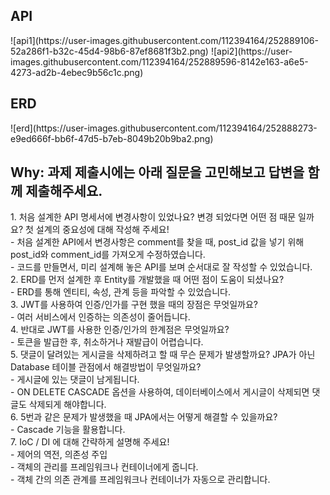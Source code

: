 <h2>API</h2>
![api1](https://user-images.githubusercontent.com/112394164/252889106-52a286f1-b32c-45d4-98b6-87ef8681f3b2.png)
![api2](https://user-images.githubusercontent.com/112394164/252889596-8142e163-a6e5-4273-ad2b-4ebec9b56c1c.png)
<h2>ERD</h2>
![erd](https://user-images.githubusercontent.com/112394164/252888273-e9ed666f-bb6f-47d5-b7eb-8049b20b9ba2.png)

<h2> Why: 과제 제출시에는 아래 질문을 고민해보고 답변을 함께 제출해주세요.</h2>
1. 처음 설계한 API 명세서에 변경사항이 있었나요? 변경 되었다면 어떤 점 때문 일까요? 첫 설계의 중요성에 대해 작성해 주세요!<br>
- 처음 설계한 API에서 변경사항은 comment를 찾을 때, post_id 값을 넣기 위해 post_id와 comment_id를 가져오게 수정하였습니다.<br>
- 코드를 만들면서, 미리 설계해 놓은 API를 보며 순서대로 잘 작성할 수 있었습니다.<br>
2. ERD를 먼저 설계한 후 Entity를 개발했을 때 어떤 점이 도움이 되셨나요?<br>
- ERD를 통해 엔티티, 속성, 관계 등을 파악할 수 있었습니다.<br>
3. JWT를 사용하여 인증/인가를 구현 했을 때의 장점은 무엇일까요?<br>
- 여러 서비스에서 인증하는 의존성이 줄어듭니다.<br>
4. 반대로 JWT를 사용한 인증/인가의 한계점은 무엇일까요?<br>
- 토큰을 발급한 후, 취소하거나 재발급이 어렵습니다.<br>
5. 댓글이 달려있는 게시글을 삭제하려고 할 때 무슨 문제가 발생할까요? JPA가 아닌 Database 테이블 관점에서 해결방법이 무엇일까요?<br>
- 게시글에 있는 댓글이 남게됩니다.<br>
- ON DELETE CASCADE 옵션을 사용하여, 데이터베이스에서 게시글이 삭제되면 댓글도 삭제되게 해야합니다.<br>
6. 5번과 같은 문제가 발생했을 때 JPA에서는 어떻게 해결할 수 있을까요?<br>
- Cascade 기능을 활용합니다.<br>
7. IoC / DI 에 대해 간략하게 설명해 주세요!<br>
- 제어의 역전, 의존성 주입<br>
- 객체의 관리를 프레임워크나 컨테이너에게 줍니다.<br>
- 객체 간의 의존 관계를 프레임워크나 컨테이너가 자동으로 관리합니다.<br>
